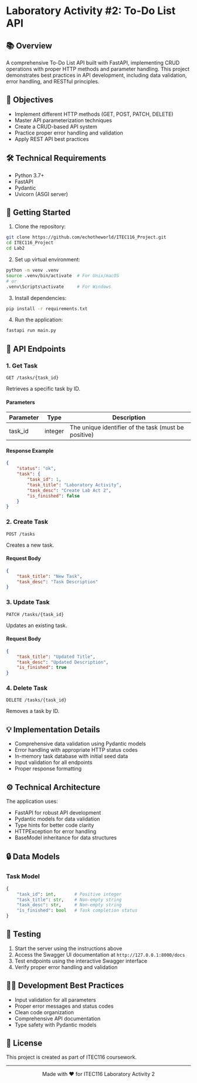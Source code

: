 # Laboratory Activity #2: To-Do List API

## 📚 Overview
A comprehensive To-Do List API built with FastAPI, implementing CRUD operations with proper HTTP methods and parameter handling. This project demonstrates best practices in API development, including data validation, error handling, and RESTful principles.

## 🎯 Objectives
- Implement different HTTP methods (GET, POST, PATCH, DELETE)
- Master API parameterization techniques
- Create a CRUD-based API system
- Practice proper error handling and validation
- Apply REST API best practices

## 🛠 Technical Requirements
- Python 3.7+
- FastAPI
- Pydantic
- Uvicorn (ASGI server)

## 🚀 Getting Started
1. Clone the repository:
```bash
git clone https://github.com/echotheworld/ITEC116_Project.git
cd ITEC116_Project
cd Lab2
```

2. Set up virtual environment:
```bash
python -m venv .venv
source .venv/bin/activate  # For Unix/macOS
# or
.venv\Scripts\activate     # For Windows
```

3. Install dependencies:
```bash
pip install -r requirements.txt
```

4. Run the application:
```bash
fastapi run main.py
```

## 📡 API Endpoints

### 1. Get Task
```http
GET /tasks/{task_id}
```
Retrieves a specific task by ID.

#### Parameters
| Parameter | Type | Description |
|-----------|------|-------------|
| task_id | integer | The unique identifier of the task (must be positive) |

#### Response Example
```json
{
    "status": "ok",
    "task": {
        "task_id": 1,
        "task_title": "Laboratory Activity",
        "task_desc": "Create Lab Act 2",
        "is_finished": false
    }
}
```

### 2. Create Task
```http
POST /tasks
```
Creates a new task.

#### Request Body
```json
{
    "task_title": "New Task",
    "task_desc": "Task Description"
}
```

### 3. Update Task
```http
PATCH /tasks/{task_id}
```
Updates an existing task.

#### Request Body
```json
{
    "task_title": "Updated Title",
    "task_desc": "Updated Description",
    "is_finished": true
}
```

### 4. Delete Task
```http
DELETE /tasks/{task_id}
```
Removes a task by ID.

## 💡 Implementation Details
- Comprehensive data validation using Pydantic models
- Error handling with appropriate HTTP status codes
- In-memory task database with initial seed data
- Input validation for all endpoints
- Proper response formatting

## ⚙️ Technical Architecture
The application uses:
- FastAPI for robust API development
- Pydantic models for data validation
- Type hints for better code clarity
- HTTPException for error handling
- BaseModel inheritance for data structures

## 🔒 Data Models

### Task Model
```python
{
    "task_id": int,       # Positive integer
    "task_title": str,    # Non-empty string
    "task_desc": str,     # Non-empty string
    "is_finished": bool   # Task completion status
}
```

## 🧪 Testing
1. Start the server using the instructions above
2. Access the Swagger UI documentation at `http://127.0.0.1:8000/docs`
3. Test endpoints using the interactive Swagger interface
4. Verify proper error handling and validation

## 👨‍💻 Development Best Practices
- Input validation for all parameters
- Proper error messages and status codes
- Clean code organization
- Comprehensive API documentation
- Type safety with Pydantic models

## 📝 License
This project is created as part of ITEC116 coursework.

---

<div align="center">
Made with ❤️ for ITEC116 Laboratory Activity 2
</div> 
